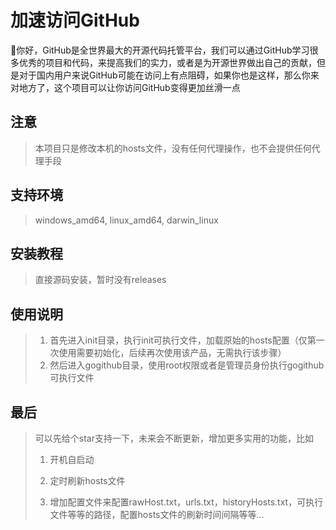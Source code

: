 # 加速访问GitHub

👋你好，GitHub是全世界最大的开源代码托管平台，我们可以通过GitHub学习很多优秀的项目和代码，来提高我们的实力，或者是为开源世界做出自己的贡献，但是对于国内用户来说GitHub可能在访问上有点阻碍，如果你也是这样，那么你来对地方了，这个项目可以让你访问GitHub变得更加丝滑一点

## 注意
> 本项目只是修改本机的hosts文件，没有任何代理操作，也不会提供任何代理手段

## 支持环境
> windows_amd64, linux_amd64, darwin_linux

## 安装教程
> 直接源码安装，暂时没有releases

## 使用说明
>1. 首先进入init目录，执行init可执行文件，加载原始的hosts配置（仅第一次使用需要初始化，后续再次使用该产品，无需执行该步骤）
>2. 然后进入gogithub目录，使用root权限或者是管理员身份执行gogithub可执行文件

## 最后
> 可以先给个star支持一下，未来会不断更新，增加更多实用的功能，比如
>
> 1. 开机自启动
>
> 2. 定时刷新hosts文件
>
> 3. 增加配置文件来配置rawHost.txt，urls.txt，historyHosts.txt，可执行文件等等的路径，配置hosts文件的刷新时间间隔等等...